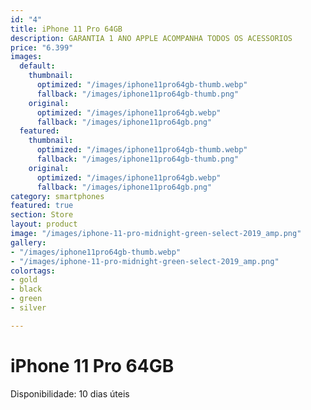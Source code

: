 ```yaml
---
id: "4"
title: iPhone 11 Pro 64GB
description: GARANTIA 1 ANO APPLE ACOMPANHA TODOS OS ACESSORIOS
price: "6.399"
images:
  default:
    thumbnail:
      optimized: "/images/iphone11pro64gb-thumb.webp"
      fallback: "/images/iphone11pro64gb-thumb.png"
    original:
      optimized: "/images/iphone11pro64gb.webp"
      fallback: "/images/iphone11pro64gb.png"
  featured:
    thumbnail:
      optimized: "/images/iphone11pro64gb-thumb.webp"
      fallback: "/images/iphone11pro64gb-thumb.png"
    original:
      optimized: "/images/iphone11pro64gb.webp"
      fallback: "/images/iphone11pro64gb.png"
category: smartphones
featured: true
section: Store
layout: product
image: "/images/iphone-11-pro-midnight-green-select-2019_amp.png"
gallery:
- "/images/iphone11pro64gb-thumb.webp"
- "/images/iphone-11-pro-midnight-green-select-2019_amp.png"
colortags:
- gold
- black
- green
- silver

---
```

# iPhone 11 Pro 64GB

Disponibilidade: 10 dias úteis